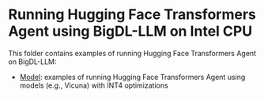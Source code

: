 # Running Hugging Face Transformers Agent using BigDL-LLM on Intel CPU

This folder contains examples of running Hugging Face Transformers Agent on BigDL-LLM:

- [Model](Model): examples of running Hugging Face Transformers Agent using models (e.g., Vicuna) with INT4 optimizations
